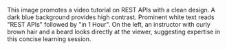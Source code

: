 This image promotes a video tutorial on REST APIs with a clean design. A dark blue background provides high contrast. Prominent white text reads "REST APIs" followed by "in 1 Hour". On the left, an instructor with curly brown hair and a beard looks directly at the viewer, suggesting expertise in this concise learning session.